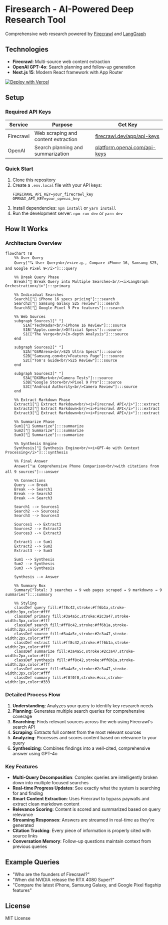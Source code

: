 # Firesearch - AI-Powered Deep Research Tool

Comprehensive web research powered by [Firecrawl](https://www.firecrawl.dev/) and [LangGraph](https://www.langchain.com/langgraph)

## Technologies

- **Firecrawl**: Multi-source web content extraction
- **OpenAI GPT-4o**: Search planning and follow-up generation
- **Next.js 15**: Modern React framework with App Router

[![Deploy with Vercel](https://vercel.com/button)](https://vercel.com/new/clone?repository-url=https%3A%2F%2Fgithub.com%2Fmendableai%2Ffirecrawl%2Ftree%2Fmain%2Fexamples&env=FIRECRAWL_API_KEY,OPENAI_API_KEY&envDescription=API%20keys%20required%20to%20run%20this%20application)

## Setup

### Required API Keys

| Service | Purpose | Get Key |
|---------|---------|---------|
| Firecrawl | Web scraping and content extraction | [firecrawl.dev/app/api-keys](https://www.firecrawl.dev/app/api-keys) |
| OpenAI | Search planning and summarization | [platform.openai.com/api-keys](https://platform.openai.com/api-keys) |

### Quick Start

1. Clone this repository
2. Create a `.env.local` file with your API keys:
   ```
   FIRECRAWL_API_KEY=your_firecrawl_key
   OPENAI_API_KEY=your_openai_key
   ```
3. Install dependencies: `npm install` or `yarn install`
4. Run the development server: `npm run dev` or `yarn dev`

## How It Works

### Architecture Overview

```mermaid
flowchart TB
    %% User Query
    Query["🔍 User Query<br/><i>e.g., Compare iPhone 16, Samsung S25, and Google Pixel 9</i>"]:::query
    
    %% Break Query Phase
    Break["🧩 Break Query into Multiple Searches<br/><i>LangGraph Orchestration</i>"]:::primary
    
    %% Individual Searches
    Search1["📱 iPhone 16 specs pricing"]:::search
    Search2["📱 Samsung Galaxy S25 review"]:::search
    Search3["📱 Google Pixel 9 Pro features"]:::search
    
    %% Web Sources
    subgraph Sources1[" "]
        S1A["TechRadar<br/>iPhone 16 Review"]:::source
        S1B["Apple.com<br/>Official Specs"]:::source
        S1C["The Verge<br/>In-depth Analysis"]:::source
    end
    
    subgraph Sources2[" "]
        S2A["GSMArena<br/>S25 Ultra Specs"]:::source
        S2B["Samsung.com<br/>Features Page"]:::source
        S2C["Tom's Guide<br/>S25 Review"]:::source
    end
    
    subgraph Sources3[" "]
        S3A["DXOMark<br/>Camera Tests"]:::source
        S3B["Google Store<br/>Pixel 9 Pro"]:::source
        S3C["Android Authority<br/>Camera Review"]:::source
    end
    
    %% Extract Markdown Phase
    Extract1["📄 Extract Markdown<br/><i>Firecrawl API</i>"]:::extract
    Extract2["📄 Extract Markdown<br/><i>Firecrawl API</i>"]:::extract
    Extract3["📄 Extract Markdown<br/><i>Firecrawl API</i>"]:::extract
    
    %% Summarize Phase
    Sum1["📝 Summarize"]:::summarize
    Sum2["📝 Summarize"]:::summarize
    Sum3["📝 Summarize"]:::summarize
    
    %% Synthesis Engine
    Synthesis["🧠 Synthesis Engine<br/><i>GPT-4o with Context Processing</i>"]:::synthesis
    
    %% Final Answer
    Answer["📊 Comprehensive Phone Comparison<br/>with citations from all 9 sources"]:::answer
    
    %% Connections
    Query --> Break
    Break --> Search1
    Break --> Search2
    Break --> Search3
    
    Search1 --> Sources1
    Search2 --> Sources2
    Search3 --> Sources3
    
    Sources1 --> Extract1
    Sources2 --> Extract2
    Sources3 --> Extract3
    
    Extract1 --> Sum1
    Extract2 --> Sum2
    Extract3 --> Sum3
    
    Sum1 --> Synthesis
    Sum2 --> Synthesis
    Sum3 --> Synthesis
    
    Synthesis --> Answer
    
    %% Summary Box
    Summary["Total: 3 searches → 9 web pages scraped → 9 markdowns → 9 summaries"]:::summary
    
    %% Styling
    classDef query fill:#ff8c42,stroke:#ff6b1a,stroke-width:3px,color:#fff
    classDef primary fill:#3a4a5c,stroke:#2c3a47,stroke-width:3px,color:#fff
    classDef search fill:#ff8c42,stroke:#ff6b1a,stroke-width:2px,color:#fff
    classDef source fill:#3a4a5c,stroke:#2c3a47,stroke-width:2px,color:#fff
    classDef extract fill:#ff8c42,stroke:#ff6b1a,stroke-width:2px,color:#fff
    classDef summarize fill:#3a4a5c,stroke:#2c3a47,stroke-width:2px,color:#fff
    classDef synthesis fill:#ff8c42,stroke:#ff6b1a,stroke-width:3px,color:#fff
    classDef answer fill:#3a4a5c,stroke:#2c3a47,stroke-width:3px,color:#fff
    classDef summary fill:#f0f0f0,stroke:#ccc,stroke-width:1px,color:#333
```

### Detailed Process Flow

1. **Understanding**: Analyzes your query to identify key research needs
2. **Planning**: Generates multiple search queries for comprehensive coverage
3. **Searching**: Finds relevant sources across the web using Firecrawl's search API
4. **Scraping**: Extracts full content from the most relevant sources
5. **Analyzing**: Processes and scores content based on relevance to your query
6. **Synthesizing**: Combines findings into a well-cited, comprehensive answer using GPT-4o

### Key Features

- **Multi-Query Decomposition**: Complex queries are intelligently broken down into multiple focused searches
- **Real-time Progress Updates**: See exactly what the system is searching for and finding
- **Smart Content Extraction**: Uses Firecrawl to bypass paywalls and extract clean markdown content
- **Relevance Scoring**: Content is scored and summarized based on query relevance
- **Streaming Responses**: Answers are streamed in real-time as they're generated
- **Citation Tracking**: Every piece of information is properly cited with source links
- **Conversation Memory**: Follow-up questions maintain context from previous queries

## Example Queries

- "Who are the founders of Firecrawl?"
- "When did NVIDIA release the RTX 4080 Super?"
- "Compare the latest iPhone, Samsung Galaxy, and Google Pixel flagship features"

## License

MIT License